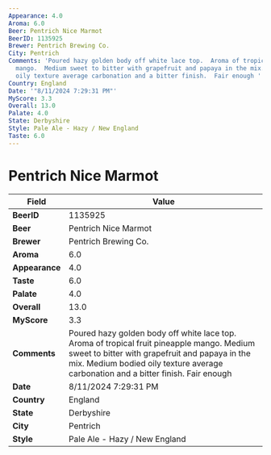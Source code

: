 ```yaml
---
Appearance: 4.0
Aroma: 6.0
Beer: Pentrich Nice Marmot
BeerID: 1135925
Brewer: Pentrich Brewing Co.
City: Pentrich
Comments: 'Poured hazy golden body off white lace top.  Aroma of tropical fruit pineapple
  mango.  Medium sweet to bitter with grapefruit and papaya in the mix. Medium bodied
  oily texture average carbonation and a bitter finish.  Fair enough '
Country: England
Date: '"8/11/2024 7:29:31 PM"'
MyScore: 3.3
Overall: 13.0
Palate: 4.0
State: Derbyshire
Style: Pale Ale - Hazy / New England
Taste: 6.0
---
```


# Pentrich Nice Marmot

| Field         | Value |
|---------------|-------|
| **BeerID** | 1135925 |
| **Beer** | Pentrich Nice Marmot |
| **Brewer** | Pentrich Brewing Co. |
| **Aroma** | 6.0 |
| **Appearance** | 4.0 |
| **Taste** | 6.0 |
| **Palate** | 4.0 |
| **Overall** | 13.0 |
| **MyScore** | 3.3 |
| **Comments** | Poured hazy golden body off white lace top.  Aroma of tropical fruit pineapple mango.  Medium sweet to bitter with grapefruit and papaya in the mix. Medium bodied oily texture average carbonation and a bitter finish.  Fair enough  |
| **Date** | 8/11/2024 7:29:31 PM |
| **Country** | England |
| **State** | Derbyshire |
| **City** | Pentrich |
| **Style** | Pale Ale - Hazy / New England |
